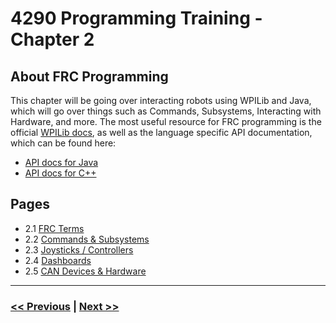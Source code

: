 # 4290 Programming Training - Chapter 2
## About FRC Programming
This chapter will be going over interacting robots using WPILib and Java, which will go over things such as Commands, Subsystems, Interacting with Hardware, and more. The most useful resource for FRC programming is the official [WPILib docs](https://docs.wpilib.org/en/stable/index.html), as well as the language specific API documentation, which can be found here: 
- [API docs for Java](https://github.wpilib.org/allwpilib/docs/release/java/index.html)
- [API docs for C++](https://github.wpilib.org/allwpilib/docs/release/cpp/index.html)

## Pages
- 2.1 [FRC Terms](./1_frc_terms.md)
- 2.2 [Commands & Subsystems](./2_commands_subsystems.md)
- 2.3 [Joysticks / Controllers](./3_joysticks_controllers.md)
- 2.4 [Dashboards](./4_dashboards.md)
- 2.5 [CAN Devices & Hardware](./5_can_devices_hardware.md)

---

### [<< Previous](../chapter_1/8_for_while_loops.md) | [Next >>](./1_frc_terms.md)
